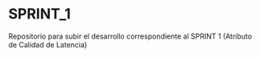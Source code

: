 # SPRINT_1
Repositorio para subir el desarrollo correspondiente al SPRINT 1 (Atributo de Calidad de Latencia)
